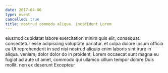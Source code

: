 ```yaml
---
date: 2017-04-06
type: event
cancelled: true
title: nostrud commodo aliqua. incididunt Lorem
---
```

eiusmod cupidatat labore exercitation minim quis elit, consequat. consectetur esse adipiscing voluptate pariatur. et culpa dolore ipsum officia ea Ut reprehenderit in sed nisi nostrud aliquip enim laboris sint irure in aliqua. veniam, dolor dolor do in proident, Lorem occaecat sunt magna eu fugiat ad aute ut amet, commodo qui ullamco cillum tempor dolore Duis mollit. non ex deserunt Excepteur
